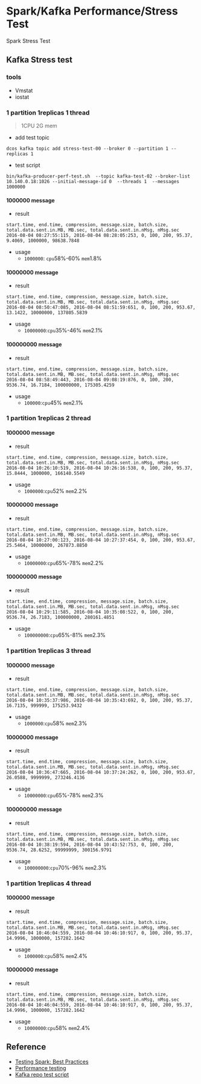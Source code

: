 # Spark/Kafka Performance/Stress Test

Spark Stress Test

## Kafka Stress test
### tools
- Vmstat
- iostat

### 1 partition 1replicas 1 thread
>1CPU 2G mem

- add test topic
```shell
dcos kafka topic add stress-test-00 --broker 0 --partition 1 --replicas 1
```
- test script
```
bin/kafka-producer-perf-test.sh  --topic kafka-test-02 --broker-list 10.140.0.18:1026 --initial-message-id 0  --threads 1  --messages 1000000
```

#### 1000000 message
- result
```
start.time, end.time, compression, message.size, batch.size, total.data.sent.in.MB, MB.sec, total.data.sent.in.nMsg, nMsg.sec
2016-08-04 08:27:55:115, 2016-08-04 08:28:05:253, 0, 100, 200, 95.37, 9.4069, 1000000, 98638.7848
```
- usage
    - `1000000`: `cpu`58%-60% `mem`1.8%

#### 10000000 message
- result
```
start.time, end.time, compression, message.size, batch.size, total.data.sent.in.MB, MB.sec, total.data.sent.in.nMsg, nMsg.sec
2016-08-04 08:50:47:085, 2016-08-04 08:51:59:651, 0, 100, 200, 953.67, 13.1422, 10000000, 137805.5839
```
- usage
    - `10000000`:`cpu`35%-46% `mem`2.1%

#### 100000000 message
- result
```
start.time, end.time, compression, message.size, batch.size, total.data.sent.in.MB, MB.sec, total.data.sent.in.nMsg, nMsg.sec
2016-08-04 08:58:49:443, 2016-08-04 09:08:19:876, 0, 100, 200, 9536.74, 16.7184, 100000000, 175305.4259
```
- usage
    - `100000`:`cpu`45% `mem`2.1%










### 1 partition 1replicas 2 thread
#### 1000000 message
- result
```
start.time, end.time, compression, message.size, batch.size, total.data.sent.in.MB, MB.sec, total.data.sent.in.nMsg, nMsg.sec
2016-08-04 10:26:10:519, 2016-08-04 10:26:16:538, 0, 100, 200, 95.37, 15.8444, 1000000, 166140.5549
```
- usage
    - `1000000`:`cpu`52% `mem`2.2%

#### 10000000 message
- result
```
start.time, end.time, compression, message.size, batch.size, total.data.sent.in.MB, MB.sec, total.data.sent.in.nMsg, nMsg.sec
2016-08-04 10:27:00:123, 2016-08-04 10:27:37:454, 0, 100, 200, 953.67, 25.5464, 10000000, 267873.8850
```
- usage
    - `10000000`:`cpu`65%-78% `mem`2.2%

#### 100000000 message
- result
```
start.time, end.time, compression, message.size, batch.size, total.data.sent.in.MB, MB.sec, total.data.sent.in.nMsg, nMsg.sec
2016-08-04 10:29:11:585, 2016-08-04 10:35:08:522, 0, 100, 200, 9536.74, 26.7183, 100000000, 280161.4851
```
- usage
    - `100000000`:`cpu`65%-81% `mem`2.3%



### 1 partition 1replicas 3 thread
#### 1000000 message
- result
```
start.time, end.time, compression, message.size, batch.size, total.data.sent.in.MB, MB.sec, total.data.sent.in.nMsg, nMsg.sec
2016-08-04 10:35:37:986, 2016-08-04 10:35:43:692, 0, 100, 200, 95.37, 16.7135, 999999, 175253.9432
```
- usage
    - `1000000`:`cpu`58% `mem`2.3%

#### 10000000 message
- result
```
start.time, end.time, compression, message.size, batch.size, total.data.sent.in.MB, MB.sec, total.data.sent.in.nMsg, nMsg.sec
2016-08-04 10:36:47:665, 2016-08-04 10:37:24:262, 0, 100, 200, 953.67, 26.0588, 9999999, 273246.4136
```
- usage
    - `10000000`:`cpu`65%-78% `mem`2.3%

#### 100000000 message
- result
```
start.time, end.time, compression, message.size, batch.size, total.data.sent.in.MB, MB.sec, total.data.sent.in.nMsg, nMsg.sec
2016-08-04 10:38:19:594, 2016-08-04 10:43:52:753, 0, 100, 200, 9536.74, 28.6252, 99999999, 300156.9791
```
- usage
    - `100000000`:`cpu`70%-96% `mem`2.3%

### 1 partition 1replicas 4 thread
#### 1000000 message
- result
```
start.time, end.time, compression, message.size, batch.size, total.data.sent.in.MB, MB.sec, total.data.sent.in.nMsg, nMsg.sec
2016-08-04 10:46:04:559, 2016-08-04 10:46:10:917, 0, 100, 200, 95.37, 14.9996, 1000000, 157282.1642
```
- usage
    - `1000000`:`cpu`58% `mem`2.4%

#### 10000000 message
- result
```
start.time, end.time, compression, message.size, batch.size, total.data.sent.in.MB, MB.sec, total.data.sent.in.nMsg, nMsg.sec
2016-08-04 10:46:04:559, 2016-08-04 10:46:10:917, 0, 100, 200, 95.37, 14.9996, 1000000, 157282.1642
```
- usage
    - `10000000`:`cpu`58% `mem`2.4%
 
## Reference
- [Testing Spark: Best Practices](https://spark-summit.org/2014/wp-content/uploads/2014/06/Testing-Spark-Best-Practices-Anupama-Shetty-Neil-Marshall.pdf)
- [Performance testing](https://cwiki.apache.org/confluence/display/KAFKA/Performance+testing)
- [Kafka repo test script](https://gist.github.com/jkreps/c7ddb4041ef62a900e6c)
